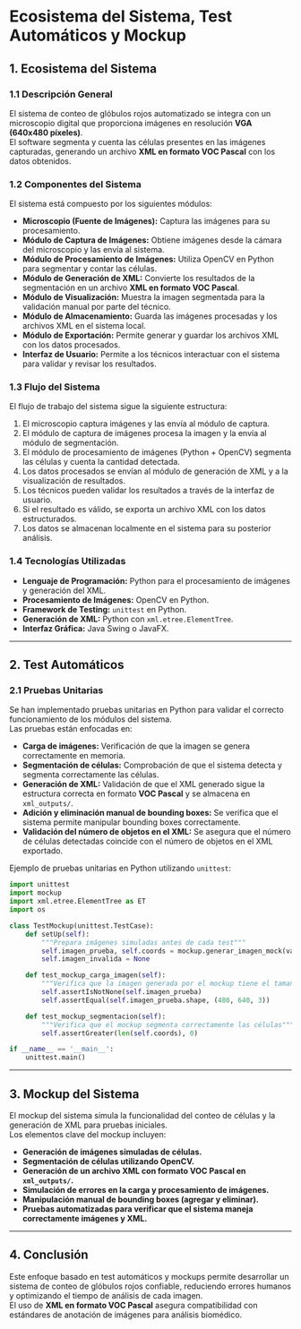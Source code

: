 # Ecosistema del Sistema, Test Automáticos y Mockup

## 1. Ecosistema del Sistema

### 1.1 Descripción General
El sistema de conteo de glóbulos rojos automatizado se integra con un microscopio digital que proporciona imágenes en resolución **VGA (640x480 píxeles)**.  
El software segmenta y cuenta las células presentes en las imágenes capturadas, generando un archivo **XML en formato VOC Pascal** con los datos obtenidos.

### 1.2 Componentes del Sistema
El sistema está compuesto por los siguientes módulos:

- **Microscopio (Fuente de Imágenes):** Captura las imágenes para su procesamiento.
- **Módulo de Captura de Imágenes:** Obtiene imágenes desde la cámara del microscopio y las envía al sistema.
- **Módulo de Procesamiento de Imágenes:** Utiliza OpenCV en Python para segmentar y contar las células.
- **Módulo de Generación de XML:** Convierte los resultados de la segmentación en un archivo **XML en formato VOC Pascal**.
- **Módulo de Visualización:** Muestra la imagen segmentada para la validación manual por parte del técnico.
- **Módulo de Almacenamiento:** Guarda las imágenes procesadas y los archivos XML en el sistema local.
- **Módulo de Exportación:** Permite generar y guardar los archivos XML con los datos procesados.
- **Interfaz de Usuario:** Permite a los técnicos interactuar con el sistema para validar y revisar los resultados.

### 1.3 Flujo del Sistema
El flujo de trabajo del sistema sigue la siguiente estructura:

1. El microscopio captura imágenes y las envía al módulo de captura.
2. El módulo de captura de imágenes procesa la imagen y la envía al módulo de segmentación.
3. El módulo de procesamiento de imágenes (Python + OpenCV) segmenta las células y cuenta la cantidad detectada.
4. Los datos procesados se envían al módulo de generación de XML y a la visualización de resultados.
5. Los técnicos pueden validar los resultados a través de la interfaz de usuario.
6. Si el resultado es válido, se exporta un archivo XML con los datos estructurados.
7. Los datos se almacenan localmente en el sistema para su posterior análisis.

### 1.4 Tecnologías Utilizadas
- **Lenguaje de Programación:** Python para el procesamiento de imágenes y generación del XML.
- **Procesamiento de Imágenes:** OpenCV en Python.
- **Framework de Testing:** `unittest` en Python.
- **Generación de XML:** Python con `xml.etree.ElementTree`.
- **Interfaz Gráfica:** Java Swing o JavaFX.

---

## 2. Test Automáticos

### 2.1 Pruebas Unitarias
Se han implementado pruebas unitarias en Python para validar el correcto funcionamiento de los módulos del sistema.  
Las pruebas están enfocadas en:

- **Carga de imágenes:** Verificación de que la imagen se genera correctamente en memoria.
- **Segmentación de células:** Comprobación de que el sistema detecta y segmenta correctamente las células.
- **Generación de XML:** Validación de que el XML generado sigue la estructura correcta en formato **VOC Pascal** y se almacena en `xml_outputs/`.
- **Adición y eliminación manual de bounding boxes:** Se verifica que el sistema permite manipular bounding boxes correctamente.
- **Validación del número de objetos en el XML:** Se asegura que el número de células detectadas coincide con el número de objetos en el XML exportado.

Ejemplo de pruebas unitarias en Python utilizando `unittest`:

```python
import unittest
import mockup
import xml.etree.ElementTree as ET
import os

class TestMockup(unittest.TestCase):
    def setUp(self):
        """Prepara imágenes simuladas antes de cada test"""
        self.imagen_prueba, self.coords = mockup.generar_imagen_mock(variar_celulas=True, agregar_ruido=True)
        self.imagen_invalida = None

    def test_mockup_carga_imagen(self):
        """Verifica que la imagen generada por el mockup tiene el tamaño correcto"""
        self.assertIsNotNone(self.imagen_prueba)
        self.assertEqual(self.imagen_prueba.shape, (480, 640, 3))

    def test_mockup_segmentacion(self):
        """Verifica que el mockup segmenta correctamente las células"""
        self.assertGreater(len(self.coords), 0)

if __name__ == '__main__':
    unittest.main()
```

---

## 3. Mockup del Sistema
El mockup del sistema simula la funcionalidad del conteo de células y la generación de XML para pruebas iniciales.  
Los elementos clave del mockup incluyen:

- **Generación de imágenes simuladas de células.**
- **Segmentación de células utilizando OpenCV.**
- **Generación de un archivo XML con formato VOC Pascal en `xml_outputs/`.**
- **Simulación de errores en la carga y procesamiento de imágenes.**
- **Manipulación manual de bounding boxes (agregar y eliminar).**
- **Pruebas automatizadas para verificar que el sistema maneja correctamente imágenes y XML.**

---

## 4. Conclusión
Este enfoque basado en test automáticos y mockups permite desarrollar un sistema de conteo de glóbulos rojos confiable, reduciendo errores humanos y optimizando el tiempo de análisis de cada imagen.  
El uso de **XML en formato VOC Pascal** asegura compatibilidad con estándares de anotación de imágenes para análisis biomédico.
